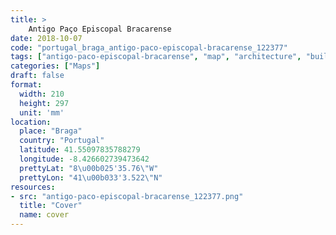 ```yaml
---
title: > 
    Antigo Paço Episcopal Bracarense
date: 2018-10-07
code: "portugal_braga_antigo-paco-episcopal-bracarense_122377"
tags: ["antigo-paco-episcopal-bracarense", "map", "architecture", "buildings", "Braga", "Portugal"]
categories: ["Maps"]
draft: false
format:
  width: 210
  height: 297
  unit: 'mm'
location:
  place: "Braga"
  country: "Portugal"
  latitude: 41.55097835788279
  longitude: -8.426602739473642
  prettyLat: "8\u00b025'35.76\"W"
  prettyLon: "41\u00b033'3.522\"N"
resources:
- src: "antigo-paco-episcopal-bracarense_122377.png"
  title: "Cover"
  name: cover
---
```

